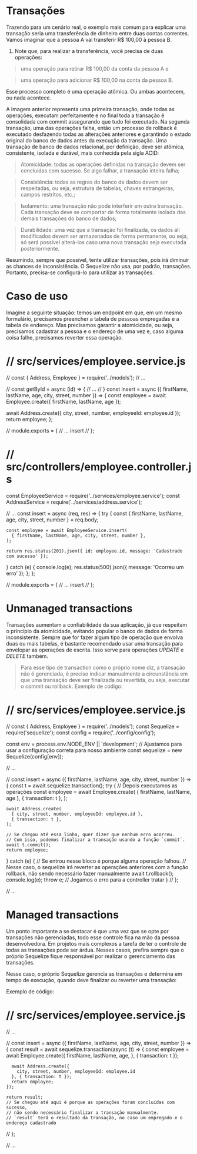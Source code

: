 # Transações

Trazendo para um cenário real, o exemplo mais comum para explicar uma transação seria uma transferência de dinheiro entre duas contas correntes. Vamos imaginar que a pessoa A vai transferir R$ 100,00 à pessoa B.

  1. Note que, para realizar a transferência, você precisa de duas operações:

  > uma operação para retirar R$ 100,00 da conta da pessoa A e

  > uma operação para adicionar R$ 100,00 na conta da pessoa B.

Esse processo completo é uma operação atômica. Ou ambas acontecem, ou nada acontece.


>>>>>>>>>>>>>>>>>>>>>>>>>>>>>>>>>>>>>>>>>>>>>>>>>>>>>>>>>>
A imagem anterior representa uma primeira transação, onde todas as operações, executam perfeitamente e no final toda a transação é consolidada com commit assegurando que tudo foi executado. Na segunda transação, uma das operações falha, então um processo de rollback é executado desfazendo todas as alterações anteriores e garantindo o estado original do banco de dados antes da execução da transação. Uma transação de banco de dados relacional, por definição, deve ser atômica, consistente, isolada e durável, mais conhecida pela sigla ACID:

  > Atomicidade: todas as operações definidas na transação devem ser concluídas com sucesso. Se algo falhar, a transação inteira falha;

  > Consistência: todas as regras do banco de dados devem ser respeitadas, ou seja, estrutura de tabelas, chaves estrangeiras, campos restritos, etc.;

  > Isolamento: uma transação não pode interferir em outra transação. Cada transação deve se comportar de forma totalmente isolada das demais transações do banco de dados;

  > Durabilidade: uma vez que a transação foi finalizada, os dados ali modificados devem ser armazenados de forma permanente, ou seja, só será possível alterá-los caso uma nova transação seja executada posteriormente.

Resumindo, sempre que possível, tente utilizar transações, pois irá diminuir as chances de inconsistência. O Sequelize não usa, por padrão, transações. Portanto, precisa-se configurá-lo para utilizar as transações.


# Caso de uso

Imagine a seguinte situação: temos um endpoint em que, em um mesmo formulário, precisamos preencher a tabela de pessoas empregadas e a tabela de endereço. Mas precisamos garantir a atomicidade, ou seja, precisamos cadastrar a pessoa e o endereço de uma vez e, caso alguma coisa falhe, precisamos reverter essa operação.



# // src/services/employee.service.js

// const { Address, Employee } = require('../models');
// ...

// const getById = async (id) => {
// ...
// }
const insert = async ({ firstName, lastName, age, city, street, number }) => {
  const employee = await Employee.create({ firstName, lastName, age });

  await Address.create({ city, street, number, employeeId: employee.id });
  return employee;
};

// module.exports = {
// ...
  insert
// };


# // src/controllers/employee.controller.js

const EmployeeService = require('../services/employee.service');
const AddressService = require('../services/address.service');

// ...
const insert = async (req, res) => {
  try {
    const { firstName, lastName, age, city, street, number } = req.body;

    const employee = await EmployeeService.insert(
      { firstName, lastName, age, city, street, number },
    );

    return res.status(201).json({ id: employee.id, message: 'Cadastrado com sucesso' });
  } catch (e) {
    console.log(e);
    res.status(500).json({ message: 'Ocorreu um erro' });
  };
};

// module.exports = {
// ...
  insert
// };


# Unmanaged transactions

Transações aumentam a confiabilidade da sua aplicação, já que respeitam o princípio da atomicidade, evitando popular o banco de dados de forma inconsistente. Sempre que for fazer algum tipo de operação que envolva duas ou mais tabelas, é bastante recomendado usar uma transação para envelopar as operações de escrita. Isso serve para operações *UPDATE* e *DELETE* também.

> Para esse tipo de transaction como o próprio nome diz, a transação não é gerenciada, é preciso indicar manualmente a circunstância em que uma transação deve ser finalizada ou revertida, ou seja, executar o commit ou rollback. Exemplo de código:


# // src/services/employee.service.js

// const { Address, Employee } = require('../models');
const Sequelize = require('sequelize');
const config = require('../config/config');

const env = process.env.NODE_ENV || 'development';
// Ajustamos para usar a configuração correta para nosso ambiente
const sequelize = new Sequelize(config[env]);

// ...

// const insert = async ({ firstName, lastName, age, city, street, number }) => {
  const t = await sequelize.transaction();
  try {
    // Depois executamos as operações
    const employee = await Employee.create(
      { firstName, lastName, age },
      { transaction: t },
    );

    await Address.create(
      { city, street, number, employeeId: employee.id },
      { transaction: t },
    );

    // Se chegou até essa linha, quer dizer que nenhum erro ocorreu.
    // Com isso, podemos finalizar a transação usando a função `commit`.
    await t.commit();
    return employee;
  } catch (e) {
    // Se entrou nesse bloco é porque alguma operação falhou.
    // Nesse caso, o sequelize irá reverter as operações anteriores com a função rollback, não sendo necessário fazer manualmente
    await t.rollback();
    console.log(e);
    throw e; // Jogamos o erro para a controller tratar
  }
// };

// ...


# Managed transactions

Um ponto importante a se destacar é que uma vez que se opte por transações não gerenciadas, todo esse controle fica na mão da pessoa desenvolvedora. Em projetos mais complexos a tarefa de ter o controle de todas as transações pode ser árdua. Nesses casos, prefira sempre que o próprio Sequelize fique responsável por realizar o gerenciamento das transações.

Nesse caso, o próprio Sequelize gerencia as transações e determina em tempo de execução, quando deve finalizar ou reverter uma transação:

Exemplo de código:


# // src/services/employee.service.js

// ...

// const insert = async ({ firstName, lastName, age, city, street, number }) => {
    const result = await sequelize.transaction(async (t) => {
      const employee = await Employee.create({
        firstName, lastName, age,
      }, { transaction: t });

      await Address.create({
        city, street, number, employeeId: employee.id
      }, { transaction: t });
      return employee;
    });

    return result;
    // Se chegou até aqui é porque as operações foram concluídas com sucesso,
    // não sendo necessário finalizar a transação manualmente.
    // `result` terá o resultado da transação, no caso um empregado e o endereço cadastrado
// };

// ...






